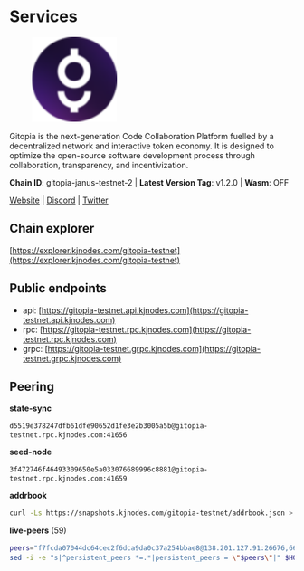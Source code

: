# Services

<figure><img src="https://raw.githubusercontent.com/kj89/cosmos-images/main/logos/gitopia.png" width="150" alt=""><figcaption></figcaption></figure>

Gitopia is the next-generation Code Collaboration Platform fuelled by  a decentralized network and interactive token economy. It is designed  to optimize the open-source software development process through  collaboration, transparency, and incentivization.

**Chain ID**: gitopia-janus-testnet-2 | **Latest Version Tag**: v1.2.0 | **Wasm**: OFF

[Website](https://gitopia.com/) | [Discord](https://discord.gg/hFTXCGNYDZ) | [Twitter](https://twitter.com/gitopiaDAO)




## Chain explorer
[https://explorer.kjnodes.com/gitopia-testnet](https://explorer.kjnodes.com/gitopia-testnet)

## Public endpoints

* api: [https://gitopia-testnet.api.kjnodes.com](https://gitopia-testnet.api.kjnodes.com)
* rpc: [https://gitopia-testnet.rpc.kjnodes.com](https://gitopia-testnet.rpc.kjnodes.com)
* grpc: [https://gitopia-testnet.grpc.kjnodes.com](https://gitopia-testnet.grpc.kjnodes.com)

## Peering

**state-sync**

```text
d5519e378247dfb61dfe90652d1fe3e2b3005a5b@gitopia-testnet.rpc.kjnodes.com:41656
```

**seed-node**

```text
3f472746f46493309650e5a033076689996c8881@gitopia-testnet.rpc.kjnodes.com:41659
```

**addrbook**
```bash
curl -Ls https://snapshots.kjnodes.com/gitopia-testnet/addrbook.json > $HOME/.gitopia/config/addrbook.json
```

**live-peers** (59)
```bash
peers="f7fcda07044dc64cec2f6dca9da0c37a254bbae8@138.201.127.91:26676,66116d559390844588c67db54b894779cf00d559@5.9.61.237:41656,37677351ed74a5ced46a99217d19e30d5bcacc1d@5.75.147.138:26656,24453bdf119b17550849851d69c50cde7b140460@84.46.253.3:41656,3b0956b482f89b361dd350f1c6b3743096897446@65.108.124.219:35656,619a23818cddd40d0b9f57e9754b719da13609bc@65.108.108.52:24656,c78af3c8a2fa3d398dedb1ad9052eaf60dc27434@95.216.163.254:41656,d5519e378247dfb61dfe90652d1fe3e2b3005a5b@65.109.68.190:41656,c5fa8b2df54c71b7a6479d9ba67dcd87b7109f25@103.104.75.230:41656,ea53a3f77fe373f47be4e77fd5f9ff526dfaec33@51.79.143.46:41656,b3fd4ef48229a6dbc0c9929f6f2e88143980c452@94.250.202.158:26656,66f94651fb02f277c90c605a38df549d3c0a9269@75.119.151.217:26656,399d4e19186577b04c23296c4f7ecc53e61080cb@34.143.189.236:26656,f0a82f850a0da74c32836b125a52bdfd9a78fdd7@65.108.105.48:11356,5c2a752c9b1952dbed075c56c600c3a79b58c395@195.3.220.140:27036,b6651c7b043ef4bdccd7906b0f06de2bbdfe8a60@193.46.243.75:26656,8f3412b6ab935bac019676def84931e7c45a04cb@38.242.245.149:26656,d2975b49708dc92ee3b7da1d72e3eee3119d1d0c@167.86.105.216:656,481189b7e246f6c824a969482446c49abbfe76b8@161.97.172.147:26656,ffb4f7d43d6449c292d4e60c8a48eb3d31c39691@38.242.139.100:656,f1a47d469460fb0a70b12d7739afbc0bf78eadda@78.47.195.69:656,3dd4a6674e86c319a5671e645d429edacae62129@185.219.142.203:26656,8d45cada398e1035e220857a84021fabfa723248@2.58.82.21:26656,d7759756161cb05711c4313f4e58ca57511f406a@148.251.91.185:28656,9c265cb98c21d6748822ca2bed0accacdd8449db@38.242.205.25:26656,9912d5c8d59b7736b0702b18aeb386efe7e46f3f@164.68.111.239:656,d9d59b442e46f142394fcdf2f246ca8c7b2b7ce9@149.102.146.36:26656,0eb70bf5e2403694109f9bba184570074c2dfdd5@38.242.235.255:26656,cac24f8dcd21095c75c268640f7c756fd43f7cfc@45.94.209.32:26656,93c4c73375b5f52020e7e7bd3f901ee28f07e6b7@109.123.243.66:41656,3989c44e8af3427b22a71a94185e85df99d450b4@149.102.158.188:41656,955c997a67a82cbd005e5b2b7010a1de3ac54355@38.242.241.74:26656,c3ecaaf2d7b292e0407fb01bd96739a7b05c4a74@82.208.20.35:26656,03073657e8bc5bcf71e7fd8df281ab8dcbc8821a@45.151.122.130:656,6394e25102c665c68a51fd853d8ca9c2bad18307@65.109.61.116:26656,082e95b5d5351e68dcfb24dff802f9064cfd5a4c@65.109.92.241:51056,007d2419fea80aee707d009af0153f5105c53379@38.242.139.164:656,a0dcc2fd815a26280d11b67dfa9459be9975e044@38.242.139.184:656,7d819fa869f7c5b42c2c7a9538e1a9e7a52cfdee@65.108.226.26:24656,09538ba6159f454a17d76501c59e23bad6fc9d3d@85.190.246.67:26656,72ba064143222cc699fe2e3830a52b43c18e1c2c@185.209.228.213:26656,92f5cee77d8c1a4e59c60c61ab56c6476fb0a72b@185.205.246.202:41656,4e0e57bcac8aa2bc3188d5b7845eeee61a61f3f0@194.163.170.165:26656,ac606e28c081c679dc23d9a94c29842be8f8b1f1@45.85.249.133:656,b745e0c6a1e0c7ec248ec274cfd038ed4bc4c2cf@65.21.134.202:26356,247dbc8048be7c024c5f5deee45c18bd2f19bc93@116.203.35.46:36656,61c85d47e1dd86d5a5849450b849078d4d13184b@85.239.244.123:26656,4cd60a4dd4211d38d948a86a614f1fd8d3d274eb@75.119.153.139:656,101c8fd5e3714c8d371de8c130a84032a3811c3c@65.108.65.36:41656,9bb344d83fc1fafc4bce6b8e4a95b82f37ac4f31@82.208.20.136:26656,fd3c90536aafeb61fb735ca15fec7cb1f0747f8c@77.91.73.34:656,f02418fe9a81006010226690c15fee979a7147e6@185.239.208.143:26656,343612a5ee293193ebc7a3290ca82c864fa983d9@38.242.223.113:41656,1f7f58f130ea9c89be44fd60554d5e97da56c395@206.221.181.234:56656,52098a0fdd0dc566615ad37492019d252635bdda@45.85.249.131:656,098c8f3e70fa1f1bbb447903aea96b8e1f025f13@141.95.145.41:26656,12f6b84a23b054a6591c647c2a4456c40af65cce@5.9.147.22:24656,2b62e46b374e82cf982d19e803b290b48e389cd2@149.102.146.22:26656,05182a9b6121c9fcbb493f9bb3843e20e076e479@38.242.231.113:656"
sed -i -e "s|^persistent_peers *=.*|persistent_peers = \"$peers\"|" $HOME/.gitopia/config/config.toml
```
